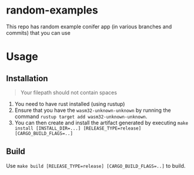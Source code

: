 # random-examples
This repo has random example conifer app (in various branches and commits) that you can use

# Usage

## Installation

> Your filepath should not contain spaces

1. You need to have rust installed (using rustup)
2. Ensure that you have the `wasm32-unknown-unknown` by running the command `rustup target add wasm32-unknown-unknown`.
3. You can then create and install the artifact generated by executing `make install [INSTALL_DIR=...] [RELEASE_TYPE=release] [CARGO_BUILD_FLAGS=..]`

## Build

Use `make build [RELEASE_TYPE=release] [CARGO_BUILD_FLAGS=..]` to build.


